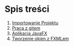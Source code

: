 # Spis treści
1. [Importowanie Projektu](import.md)
1. [Praca z gitem](git.md)
1. [Aplikacja JavaFX](application.md)
1. [Tworzenie okien z FXMLem](fxml.md)
